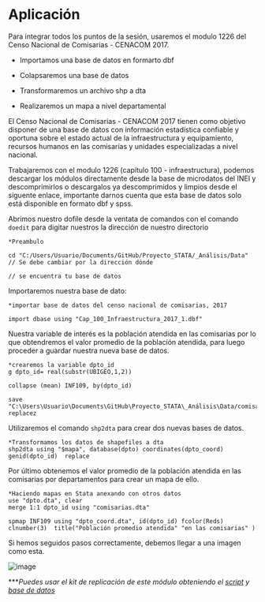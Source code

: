 # Aplicación

Para integrar todos los puntos de la sesión, usaremos el modulo 1226 del Censo Nacional de Comisarias - CENACOM 2017.

- Importamos una base de datos en formarto dbf

- Colapsaremos una base de datos

- Transformaremos un archivo shp a dta

- Realizaremos un mapa a nivel departamental

El Censo Nacional de Comisarias - CENACOM 2017 tienen como objetivo disponer de una base de datos con información estadística confiable y oportuna sobre el estado actual de la infraestructura y equipamiento, recursos humanos en las comisarías y unidades especializadas a nivel nacional. 

Trabajaremos con el modulo 1226 (capítulo 100 - infraestructura), podemos descargar los módulos directamente desde la base de microdatos del INEI y descomprimirlos o descargalos ya descomprimidos y limpios desde el siguente enlace, importante darnos cuenta que esta base de datos solo está disponible en formato dbf y spss.

Abrimos nuestro dofile desde la ventata de comandos con el comando `doedit` para digitar nuestros la dirección de nuestro directorio 

```
*Preambulo 

cd "C:/Users/Usuario/Documents/GitHub/Proyecto_STATA/_Análisis/Data" // Se debe cambiar por la dirección dónde 
                                                                     // se encuentra tu base de datos
```

Importaremos nuestra base de dato: 

```
*importar base de datos del censo nacional de comisarias, 2017

import dbase using "Cap_100_Infraestructura_2017_1.dbf"
```

Nuestra variable de interés es la población atendida en las comisarias por lo que obtendremos el valor promedio de la población atendida, para luego proceder a guardar nuestra nueva base de datos.

```
*crearemos la variable dpto_id
g dpto_id= real(substr(UBIGEO,1,2))

collapse (mean) INF109, by(dpto_id)

save "C:\Users\Usuario\Documents\GitHub\Proyecto_STATA\_Análisis\Data/comisarias.dta", replacez
```

Utilizaremos el comando `shp2dta` para crear dos nuevas bases de datos.

```
*Transformamos los datos de shapefiles a dta
shp2dta using "$mapa", database(dpto) coordinates(dpto_coord) genid(dpto_id)  replace
```

Por último obtenemos el valor promedio de la población atendida en las comisarias por departamentos para crear un mapa de ello.

```
*Haciendo mapas en Stata anexando con otros datos
use "dpto.dta", clear
merge 1:1 dpto_id using "comisarias.dta"

spmap INF109 using "dpto_coord.dta", id(dpto_id) fcolor(Reds) clnumber(3)  title("Población promedio atendida" "en las comisarias" ) 
```

Si hemos seguidos pasos correctamente, debemos llegar a una imagen como esta.

![image](https://user-images.githubusercontent.com/106888200/223929068-1e590ab8-84f1-43a1-841b-101659612c29.png)

****Puedes usar el kit de replicación de este módulo obteniendo el [script](https://github.com/EconPUCP/Stata/blob/main/_An%C3%A1lisis/Scripts/Gr%C3%A1ficos%20y%20mapas/4_aplicaci%C3%B3n_mapa.do "script") y [base de datos](https://github.com/EconPUCP/Stata/tree/main/_An%C3%A1lisis/Data/Gr%C3%A1ficos%20y%20mapas "base de datos")*

